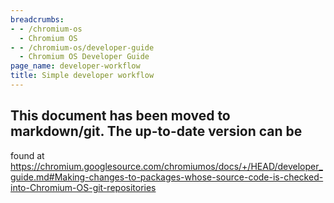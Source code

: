 ```yaml
---
breadcrumbs:
- - /chromium-os
  - Chromium OS
- - /chromium-os/developer-guide
  - Chromium OS Developer Guide
page_name: developer-workflow
title: Simple developer workflow
---
```


## This document has been moved to markdown/git. The up-to-date version can be
found at
<https://chromium.googlesource.com/chromiumos/docs/+/HEAD/developer_guide.md#Making-changes-to-packages-whose-source-code-is-checked-into-Chromium-OS-git-repositories>